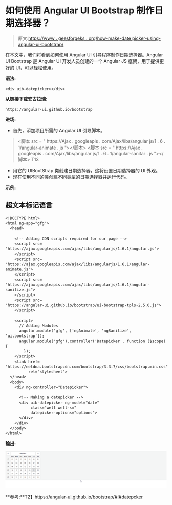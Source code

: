 # 如何使用 Angular UI Bootstrap 制作日期选择器？

> 原文:[https://www . geesforgeks . org/how-make-date picker-using-angular-ui-bootstrap/](https://www.geeksforgeeks.org/how-to-make-datepicker-using-angular-ui-bootstrap/)

在本文中，我们将看到如何使用 Angular UI 引导程序制作日期选择器。Angular UI Bootstrap 是 Angular UI 开发人员创建的一个 Angular JS 框架，用于提供更好的 UI，可以轻松使用。

**语法:**

```
<div uib-datepicker></div>
```

**从链接下载安古拉瑞:**

```
https://angular-ui.github.io/bootstrap
```

**进场:**

*   首先，添加项目所需的 Angular UI 引导脚本。

> <脚本 src = " https://Ajax . googleapis . com/Ajax/libs/angular js/1 . 6 . 1/angular-animate . js "></脚本>
> <脚本 src = " https://Ajax . googleapis . com/Ajax/libs/angular js/1 . 6 . 1/angular-sanitar . js "></脚本>
> T13

*   用它的 UIBootStrap 类创建日期选择器，这将设置日期选择器的 UI 外观。
*   现在使用不同的类创建不同类型的日期选择器并运行代码。

**示例:**

## 超文本标记语言

```
<!DOCTYPE html>
<html ng-app="gfg">
  <head>

    <!-- Adding CDN scripts required for our page -->
    <script src=
"https://ajax.googleapis.com/ajax/libs/angularjs/1.6.1/angular.js">
    </script>
    <script src=
"https://ajax.googleapis.com/ajax/libs/angularjs/1.6.1/angular-animate.js">
    </script>
    <script src=
"https://ajax.googleapis.com/ajax/libs/angularjs/1.6.1/angular-sanitize.js">
    </script>
    <script src=
"https://angular-ui.github.io/bootstrap/ui-bootstrap-tpls-2.5.0.js">
    </script>

    <script>
      // Adding Modules
      angular.module('gfg', ['ngAnimate', 'ngSanitize', 'ui.bootstrap']);
      angular.module('gfg').controller('Datepicker', function ($scope) {
        });
    </script>
    <link href=
"https://netdna.bootstrapcdn.com/bootstrap/3.3.7/css/bootstrap.min.css" 
          rel="stylesheet">
  </head>
  <body>
    <div ng-controller="Datepicker">

      <!-- Making a datepicker -->
      <div uib-datepicker ng-model="date" 
           class="well well-sm" 
           datepicker-options="options">
      </div>
    </div>
  </body>
</html>
```

**输出:**

![](img/e25ee24ce663eb97afe2848e1fba2cc7.png)

**参考:**T2】https://angular-ui.github.io/bootstrap/#!#datepcker